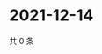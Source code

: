 # 2021-12-14

共 0 条

<!-- BEGIN WEIBO -->
<!-- 最后更新时间 Tue Dec 14 2021 22:00:40 GMT+0800 (China Standard Time) -->

<!-- END WEIBO -->
